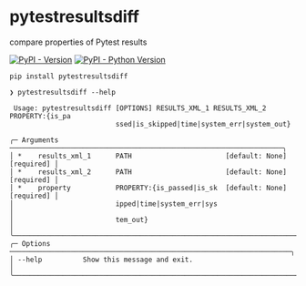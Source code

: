 # pytestresultsdiff
compare properties of Pytest results

[![PyPI - Version](https://img.shields.io/pypi/v/pytestresultsdiff.svg)](https://pypi.org/project/pytestresultsdiff)
[![PyPI - Python Version](https://img.shields.io/pypi/pyversions/pytestresultsdiff.svg)](https://pypi.org/project/pytestresultsdiff)

```console
pip install pytestresultsdiff
```

```console
❯ pytestresultsdiff --help
                                                                                 
 Usage: pytestresultsdiff [OPTIONS] RESULTS_XML_1 RESULTS_XML_2 PROPERTY:{is_pa  
                          ssed|is_skipped|time|system_err|system_out}            
                                                                                 
╭─ Arguments ───────────────────────────────────────────────────────────────────╮
│ *    results_xml_1      PATH                       [default: None] [required] │
│ *    results_xml_2      PATH                       [default: None] [required] │
│ *    property           PROPERTY:{is_passed|is_sk  [default: None] [required] │
│                         ipped|time|system_err|sys                             │
│                         tem_out}                                              │
╰───────────────────────────────────────────────────────────────────────────────╯
╭─ Options ─────────────────────────────────────────────────────────────────────╮
│ --help          Show this message and exit.                                   │
╰───────────────────────────────────────────────────────────────────────────────╯
```
